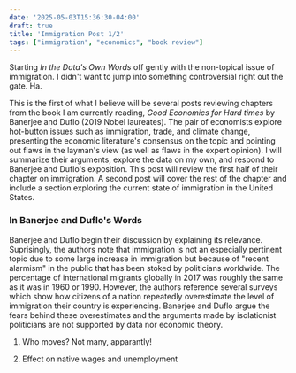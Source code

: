 ```yaml
---
date: '2025-05-03T15:36:30-04:00'
draft: true
title: 'Immigration Post 1/2'
tags: ["immigration", "economics", "book review"]
---
```


Starting *In the Data's Own Words* off gently with the non-topical issue of immigration. I didn't want to jump into something controversial right out the gate. Ha. 

This is the first of what I believe will be several posts reviewing chapters from the book I am currently reading, *Good Economics for Hard times* by Banerjee and Duflo (2019 Nobel laureates). The pair of economists explore hot-button issues such as immigration, trade, and climate change, presenting the economic literature's consensus on the topic and pointing out flaws in the layman's view (as well as flaws in the expert opinion). I will summarize their arguments, explore the data on my own, and respond to Banerjee and Duflo's exposition. This post will review the first half of their chapter on immigration. A second post will cover the rest of the chapter and include a section exploring the current state of immigration in the United States. 

### In Banerjee and Duflo's Words
Banerjee and Duflo begin their discussion by explaining its relevance. Suprisingly, the authors note that immigration is not an especially pertinent topic due to some large increase in immigration but because of "recent alarmism" in the public that has been stoked by politicians worldwide. The percentage of international migrants globally in 2017 was roughly the same as it was in 1960 or 1990. However, the authors reference several surveys which show how citizens of a nation repeatedly overestimate the level of immigration their country is experiencing. Banerjee and Duflo argue the fears behind these overestimates and the arguments made by isolationist politicians are not supported by data nor economic theory. 

1. Who moves?
Not many, apparantly! 

2. Effect on native wages and unemployment






